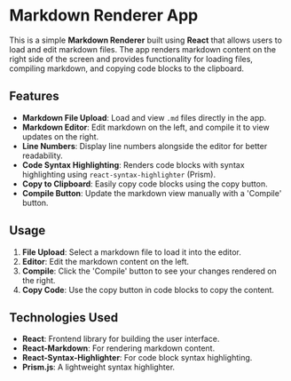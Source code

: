 # Markdown Renderer App

This is a simple **Markdown Renderer** built using **React** that allows users to load and edit markdown files. The app renders markdown content on the right side of the screen and provides functionality for loading files, compiling markdown, and copying code blocks to the clipboard.

## Features

- **Markdown File Upload**: Load and view `.md` files directly in the app.
- **Markdown Editor**: Edit markdown on the left, and compile it to view updates on the right.
- **Line Numbers**: Display line numbers alongside the editor for better readability.
- **Code Syntax Highlighting**: Renders code blocks with syntax highlighting using `react-syntax-highlighter` (Prism).
- **Copy to Clipboard**: Easily copy code blocks using the copy button.
- **Compile Button**: Update the markdown view manually with a 'Compile' button.

## Usage

1. **File Upload**: Select a markdown file to load it into the editor.
2. **Editor**: Edit the markdown content on the left.
3. **Compile**: Click the 'Compile' button to see your changes rendered on the right.
4. **Copy Code**: Use the copy button in code blocks to copy the content.

## Technologies Used

- **React**: Frontend library for building the user interface.
- **React-Markdown**: For rendering markdown content.
- **React-Syntax-Highlighter**: For code block syntax highlighting.
- **Prism.js**: A lightweight syntax highlighter.
